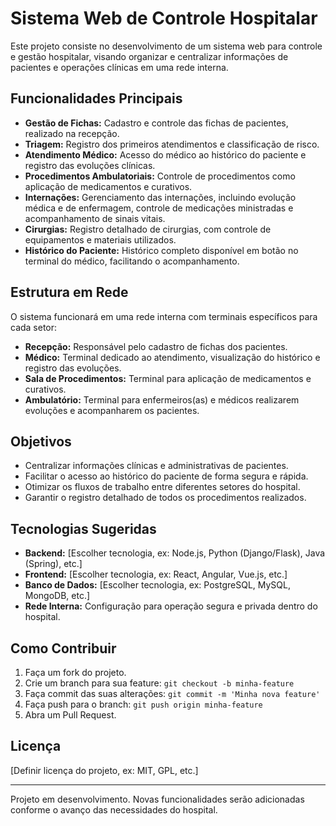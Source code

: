 # Sistema Web de Controle Hospitalar

Este projeto consiste no desenvolvimento de um sistema web para controle e gestão hospitalar, visando organizar e centralizar informações de pacientes e operações clínicas em uma rede interna.

## Funcionalidades Principais

- **Gestão de Fichas:** Cadastro e controle das fichas de pacientes, realizado na recepção.
- **Triagem:** Registro dos primeiros atendimentos e classificação de risco.
- **Atendimento Médico:** Acesso do médico ao histórico do paciente e registro das evoluções clínicas.
- **Procedimentos Ambulatoriais:** Controle de procedimentos como aplicação de medicamentos e curativos.
- **Internações:** Gerenciamento das internações, incluindo evolução médica e de enfermagem, controle de medicações ministradas e acompanhamento de sinais vitais.
- **Cirurgias:** Registro detalhado de cirurgias, com controle de equipamentos e materiais utilizados.
- **Histórico do Paciente:** Histórico completo disponível em botão no terminal do médico, facilitando o acompanhamento.

## Estrutura em Rede

O sistema funcionará em uma rede interna com terminais específicos para cada setor:
- **Recepção:** Responsável pelo cadastro de fichas dos pacientes.
- **Médico:** Terminal dedicado ao atendimento, visualização do histórico e registro das evoluções.
- **Sala de Procedimentos:** Terminal para aplicação de medicamentos e curativos.
- **Ambulatório:** Terminal para enfermeiros(as) e médicos realizarem evoluções e acompanharem os pacientes.

## Objetivos

- Centralizar informações clínicas e administrativas de pacientes.
- Facilitar o acesso ao histórico do paciente de forma segura e rápida.
- Otimizar os fluxos de trabalho entre diferentes setores do hospital.
- Garantir o registro detalhado de todos os procedimentos realizados.

## Tecnologias Sugeridas

- **Backend:** [Escolher tecnologia, ex: Node.js, Python (Django/Flask), Java (Spring), etc.]
- **Frontend:** [Escolher tecnologia, ex: React, Angular, Vue.js, etc.]
- **Banco de Dados:** [Escolher tecnologia, ex: PostgreSQL, MySQL, MongoDB, etc.]
- **Rede Interna:** Configuração para operação segura e privada dentro do hospital.

## Como Contribuir

1. Faça um fork do projeto.
2. Crie um branch para sua feature: `git checkout -b minha-feature`
3. Faça commit das suas alterações: `git commit -m 'Minha nova feature'`
4. Faça push para o branch: `git push origin minha-feature`
5. Abra um Pull Request.

## Licença

[Definir licença do projeto, ex: MIT, GPL, etc.]

---

Projeto em desenvolvimento. Novas funcionalidades serão adicionadas conforme o avanço das necessidades do hospital.